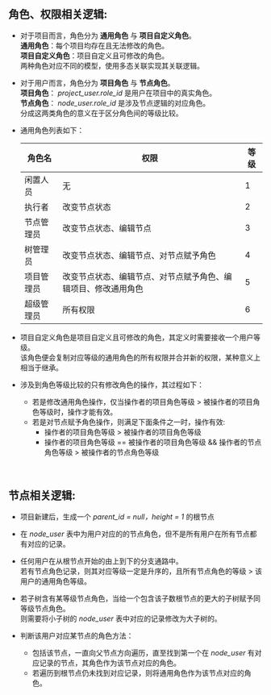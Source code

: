 ## 角色、权限相关逻辑:

 - 对于项目而言，角色分为 **通用角色** 与 **项目自定义角色**。  
    **通用角色**：每个项目均存在且无法修改的角色。  
    **项目自定义角色**：项目自定义且可修改的角色。  
    两种角色对应不同的模型，使用多态关联实现其关联逻辑。  

 - 对于用户而言，角色分为 **项目角色** 与 **节点角色**。  
    **项目角色**： *project_user.role_id* 是用户在项目中的真实角色。  
    **节点角色**： *node_user.role_id* 是涉及节点逻辑的对应角色。  
    分成这两类角色的意义在于区分角色间的等级比较。  

 - 通用角色列表如下：  

    | 角色名 | 权限 | 等级 |
    | --- | --- | --- |
    | 闲置人员 | 无 | 1 |
    | 执行者 | 改变节点状态 | 2 |
    | 节点管理员 | 改变节点状态、编辑节点 | 3 |
    | 树管理员 | 改变节点状态、编辑节点、对节点赋予角色 | 4 |
    | 项目管理员 | 改变节点状态、编辑节点、对节点赋予角色、编辑项目、修改通用角色 | 5 |
    | 超级管理员 | 所有权限 | 6 |


 - 项目自定义角色是项目自定义且可修改的角色，其定义时需要接收一个用户等级。  
    该角色便会复制对应等级的通用角色的所有权限并合并新的权限，某种意义上相当于继承。

 - 涉及到角色等级比较的只有修改角色的操作，其过程如下：
    - 若是修改通用角色操作，仅当操作者的项目角色等级 > 被操作者的项目角色等级时，操作才能有效。
    - 若是对节点赋予角色操作，则满足下面条件之一时，操作有效:
        - 操作者的项目角色等级 > 被操作者的项目角色等级
        - 操作者的项目角色等级 == 被操作者的项目角色等级 && 操作者的节点角色等级 > 被操作者的节点角色等级

<br>

## 节点相关逻辑:

 - 项目新建后，生成一个 *parent_id = null，height = 1* 的根节点

 - 在 *node_user* 表中为用户对应的的节点角色，但不是所有用户在所有节点都有对应的记录。

 - 任何用户在从根节点开始的由上到下的分支通路中。  
    若有节点角色记录，则其对应等级一定是升序的，且所有节点角色的等级 > 该用户的通用角色等级。

 - 若子树含有某等级节点角色，当给一个包含该子数根节点的更大的子树赋予同等级节点角色。  
    则需要将小子树的 *node_user* 表中对应的记录修改为大子树的。

 - 判断该用户对应某节点的角色方法：
    - 包括该节点，一直向父节点方向遍历，直至找到第一个在 *node_user* 有对应记录的节点，其角色作为该节点对应的角色。
    - 若遍历到根节点仍未找到对应记录，则将通用角色作为该节点对应的角色。
